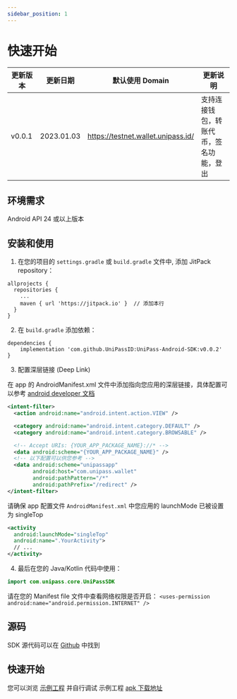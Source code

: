 ```yaml
---
sidebar_position: 1
---
```


# 快速开始

| 更新版本 | 更新日期   | 默认使用 Domain                    | 更新说明                                                                               |
| -------- | ---------- | ---------------------------------- | -------------------------------------------------------------------------------------- |
| v0.0.1   | 2023.01.03 | https://testnet.wallet.unipass.id/ | 支持连接钱包，转账代币，签名功能，登出                                                 |

## 环境需求

Android API 24 或以上版本

## 安装和使用

1. 在您的项目的 `settings.gradle` 或 `build.gradle` 文件中, 添加 JitPack repository：

```
allprojects {
  repositories {
    ...
    maven { url 'https://jitpack.io' }  // 添加本行
  }
}
```

2. 在 `build.gradle` 添加依赖：

```
dependencies {
    implementation 'com.github.UniPassID:UniPass-Android-SDK:v0.0.2'
}
```

3. 配置深层链接 (Deep Link)

在 app 的 AndroidManifest.xml 文件中添加指向您应用的深层链接，具体配置可以参考 [android developer 文档](https://developer.android.com/training/app-links/deep-linking)

```xml
<intent-filter>
  <action android:name="android.intent.action.VIEW" />

  <category android:name="android.intent.category.DEFAULT" />
  <category android:name="android.intent.category.BROWSABLE" />

  <!-- Accept URIs: {YOUR_APP_PACKAGE_NAME}://* -->
  <data android:scheme="{YOUR_APP_PACKAGE_NAME}" />
  <!-- 以下配置可以供您参考 -->
  <data android:scheme="unipassapp"
        android:host="com.unipass.wallet"
        android:pathPattern="/*"
        android:pathPrefix="/redirect" />
</intent-filter>
```

请确保 app 配置文件 `AndroidManifest.xml` 中您应用的 launchMode 已被设置为 singleTop

```xml
<activity
  android:launchMode="singleTop"
  android:name=".YourActivity">
  // ...
</activity>
```

4. 最后在您的 Java/Kotlin 代码中使用：

```Kotlin
import com.unipass.core.UniPassSDK
```

请在您的 Manifest file 文件中查看网络权限是否开启： `<uses-permission android:name="android.permission.INTERNET" />`

## 源码

SDK 源代码可以在 [Github](https://github.com/UniPassID/UniPass-Android-SDK) 中找到

## 快速开始

您可以浏览 [示例工程](https://github.com/UniPassID/UniPass-Android-SDK/tree/main/app) 并自行调试
示例工程 [apk 下载地址](https://drive.google.com/file/d/1FAO1S9ZZeCc8JxYHKZyEJR6BRUND92Eo/view?usp=sharing)
